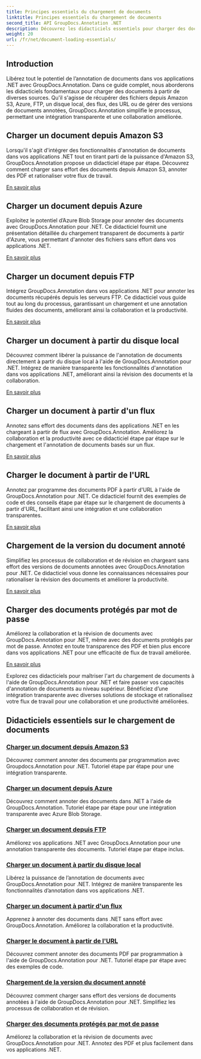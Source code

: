 ```yaml
---
title: Principes essentiels du chargement de documents
linktitle: Principes essentiels du chargement de documents
second_title: API GroupDocs.Annotation .NET
description: Découvrez les didacticiels essentiels pour charger des documents à l'aide de GroupDocs.Annotation .NET. Intégrez-vous de manière transparente à Amazon S3, Azure, FTP, disque local, flux, etc.
weight: 20
url: /fr/net/document-loading-essentials/
---
```

## Introduction

Libérez tout le potentiel de l’annotation de documents dans vos applications .NET avec GroupDocs.Annotation. Dans ce guide complet, nous aborderons les didacticiels fondamentaux pour charger des documents à partir de diverses sources. Qu'il s'agisse de récupérer des fichiers depuis Amazon S3, Azure, FTP, un disque local, des flux, des URL ou de gérer des versions de documents annotées, GroupDocs.Annotation simplifie le processus, permettant une intégration transparente et une collaboration améliorée.

## Charger un document depuis Amazon S3
Lorsqu'il s'agit d'intégrer des fonctionnalités d'annotation de documents dans vos applications .NET tout en tirant parti de la puissance d'Amazon S3, GroupDocs.Annotation propose un didacticiel étape par étape. Découvrez comment charger sans effort des documents depuis Amazon S3, annoter des PDF et rationaliser votre flux de travail.

[En savoir plus](./load-document-from-amazon-s3/)

## Charger un document depuis Azure
Exploitez le potentiel d’Azure Blob Storage pour annoter des documents avec GroupDocs.Annotation pour .NET. Ce didacticiel fournit une présentation détaillée du chargement transparent de documents à partir d'Azure, vous permettant d'annoter des fichiers sans effort dans vos applications .NET.

[En savoir plus](./load-document-from-azure/)

## Charger un document depuis FTP
Intégrez GroupDocs.Annotation dans vos applications .NET pour annoter les documents récupérés depuis les serveurs FTP. Ce didacticiel vous guide tout au long du processus, garantissant un chargement et une annotation fluides des documents, améliorant ainsi la collaboration et la productivité.

[En savoir plus](./load-document-from-ftp/)

## Charger un document à partir du disque local
Découvrez comment libérer la puissance de l'annotation de documents directement à partir du disque local à l'aide de GroupDocs.Annotation pour .NET. Intégrez de manière transparente les fonctionnalités d'annotation dans vos applications .NET, améliorant ainsi la révision des documents et la collaboration.

[En savoir plus](./load-document-from-local-disk/)

## Charger un document à partir d'un flux
Annotez sans effort des documents dans des applications .NET en les chargeant à partir de flux avec GroupDocs.Annotation. Améliorez la collaboration et la productivité avec ce didacticiel étape par étape sur le chargement et l'annotation de documents basés sur un flux.

[En savoir plus](./load-document-from-stream/)

## Charger le document à partir de l'URL
Annotez par programme des documents PDF à partir d'URL à l'aide de GroupDocs.Annotation pour .NET. Ce didacticiel fournit des exemples de code et des conseils étape par étape sur le chargement de documents à partir d'URL, facilitant ainsi une intégration et une collaboration transparentes.

[En savoir plus](./load-document-from-url/)

## Chargement de la version du document annoté
Simplifiez les processus de collaboration et de révision en chargeant sans effort des versions de documents annotées avec GroupDocs.Annotation pour .NET. Ce didacticiel vous donne les connaissances nécessaires pour rationaliser la révision des documents et améliorer la productivité.

[En savoir plus](./loading-annotated-document-version/)

## Charger des documents protégés par mot de passe
Améliorez la collaboration et la révision de documents avec GroupDocs.Annotation pour .NET, même avec des documents protégés par mot de passe. Annotez en toute transparence des PDF et bien plus encore dans vos applications .NET pour une efficacité de flux de travail améliorée.

[En savoir plus](./load-password-protected-documents/)

Explorez ces didacticiels pour maîtriser l'art du chargement de documents à l'aide de GroupDocs.Annotation pour .NET et faire passer vos capacités d'annotation de documents au niveau supérieur. Bénéficiez d’une intégration transparente avec diverses solutions de stockage et rationalisez votre flux de travail pour une collaboration et une productivité améliorées.
## Didacticiels essentiels sur le chargement de documents
### [Charger un document depuis Amazon S3](./load-document-from-amazon-s3/)
Découvrez comment annoter des documents par programmation avec Groupdocs.Annotation pour .NET. Tutoriel étape par étape pour une intégration transparente.
### [Charger un document depuis Azure](./load-document-from-azure/)
Découvrez comment annoter des documents dans .NET à l'aide de GroupDocs.Annotation. Tutoriel étape par étape pour une intégration transparente avec Azure Blob Storage.
### [Charger un document depuis FTP](./load-document-from-ftp/)
Améliorez vos applications .NET avec GroupDocs.Annotation pour une annotation transparente des documents. Tutoriel étape par étape inclus.
### [Charger un document à partir du disque local](./load-document-from-local-disk/)
Libérez la puissance de l’annotation de documents avec GroupDocs.Annotation pour .NET. Intégrez de manière transparente les fonctionnalités d’annotation dans vos applications .NET.
### [Charger un document à partir d'un flux](./load-document-from-stream/)
Apprenez à annoter des documents dans .NET sans effort avec GroupDocs.Annotation. Améliorez la collaboration et la productivité.
### [Charger le document à partir de l'URL](./load-document-from-url/)
Découvrez comment annoter des documents PDF par programmation à l'aide de GroupDocs.Annotation pour .NET. Tutoriel étape par étape avec des exemples de code.
### [Chargement de la version du document annoté](./loading-annotated-document-version/)
Découvrez comment charger sans effort des versions de documents annotées à l'aide de GroupDocs.Annotation pour .NET. Simplifiez les processus de collaboration et de révision.
### [Charger des documents protégés par mot de passe](./load-password-protected-documents/)
Améliorez la collaboration et la révision de documents avec GroupDocs.Annotation pour .NET. Annotez des PDF et plus facilement dans vos applications .NET.
